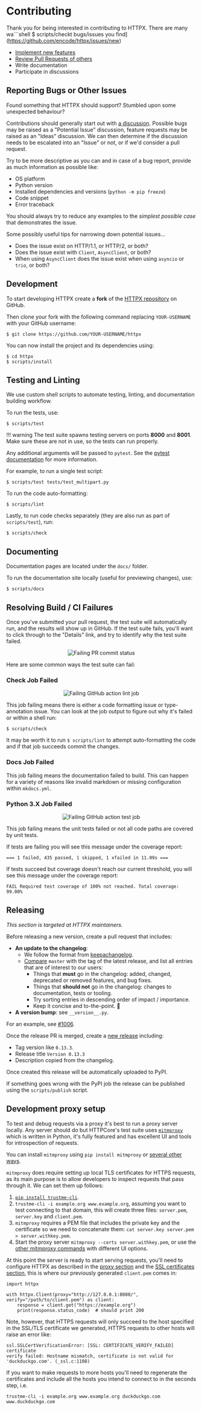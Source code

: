 # Contributing

Thank you for being interested in contributing to HTTPX.
There are many wa```shell
$ scripts/checkt bugs/issues you find](https://github.com/encode/httpx/issues/new)
- [Implement new features](https://github.com/encode/httpx/issues?q=is%3Aissue+is%3Aopen+label%3A%22good+first+issue%22)
- [Review Pull Requests of others](https://github.com/encode/httpx/pulls)
- Write documentation
- Participate in discussions

## Reporting Bugs or Other Issues

Found something that HTTPX should support?
Stumbled upon some unexpected behaviour?

Contributions should generally start out with [a discussion](https://github.com/encode/httpx/discussions).
Possible bugs may be raised as a "Potential Issue" discussion, feature requests may
be raised as an "Ideas" discussion. We can then determine if the discussion needs
to be escalated into an "Issue" or not, or if we'd consider a pull request.

Try to be more descriptive as you can and in case of a bug report,
provide as much information as possible like:

- OS platform
- Python version
- Installed dependencies and versions (`python -m pip freeze`)
- Code snippet
- Error traceback

You should always try to reduce any examples to the *simplest possible case*
that demonstrates the issue.

Some possibly useful tips for narrowing down potential issues...

- Does the issue exist on HTTP/1.1, or HTTP/2, or both?
- Does the issue exist with `Client`, `AsyncClient`, or both?
- When using `AsyncClient` does the issue exist when using `asyncio` or `trio`, or both?

## Development

To start developing HTTPX create a **fork** of the
[HTTPX repository](https://github.com/encode/httpx) on GitHub.

Then clone your fork with the following command replacing `YOUR-USERNAME` with
your GitHub username:

```shell
$ git clone https://github.com/YOUR-USERNAME/httpx
```

You can now install the project and its dependencies using:

```shell
$ cd httpx
$ scripts/install
```

## Testing and Linting

We use custom shell scripts to automate testing, linting,
and documentation building workflow.

To run the tests, use:

```shell
$ scripts/test
```

!!! warning
    The test suite spawns testing servers on ports **8000** and **8001**.
    Make sure these are not in use, so the tests can run properly.

Any additional arguments will be passed to `pytest`. See the [pytest documentation](https://docs.pytest.org/en/latest/how-to/usage.html) for more information.

For example, to run a single test script:

```shell
$ scripts/test tests/test_multipart.py
```

To run the code auto-formatting:

```shell
$ scripts/lint
```

Lastly, to run code checks separately (they are also run as part of `scripts/test`), run:

```shell
$ scripts/check
```

## Documenting

Documentation pages are located under the `docs/` folder.

To run the documentation site locally (useful for previewing changes), use:

```shell
$ scripts/docs
```

## Resolving Build / CI Failures

Once you've submitted your pull request, the test suite will automatically run, and the results will show up in GitHub.
If the test suite fails, you'll want to click through to the "Details" link, and try to identify why the test suite failed.

<p align="center" style="margin: 0 0 10px">
  <img src="https://raw.githubusercontent.com/encode/httpx/master/docs/img/gh-actions-fail.png" alt='Failing PR commit status'>
</p>

Here are some common ways the test suite can fail:

### Check Job Failed

<p align="center" style="margin: 0 0 10px">
  <img src="https://raw.githubusercontent.com/encode/httpx/master/docs/img/gh-actions-fail-check.png" alt='Failing GitHub action lint job'>
</p>

This job failing means there is either a code formatting issue or type-annotation issue.
You can look at the job output to figure out why it's failed or within a shell run:

```shell
$ scripts/check
```

It may be worth it to run `$ scripts/lint` to attempt auto-formatting the code
and if that job succeeds commit the changes.

### Docs Job Failed

This job failing means the documentation failed to build. This can happen for
a variety of reasons like invalid markdown or missing configuration within `mkdocs.yml`.

### Python 3.X Job Failed

<p align="center" style="margin: 0 0 10px">
  <img src="https://raw.githubusercontent.com/encode/httpx/master/docs/img/gh-actions-fail-test.png" alt='Failing GitHub action test job'>
</p>

This job failing means the unit tests failed or not all code paths are covered by unit tests.

If tests are failing you will see this message under the coverage report:

`=== 1 failed, 435 passed, 1 skipped, 1 xfailed in 11.09s ===`

If tests succeed but coverage doesn't reach our current threshold, you will see this
message under the coverage report:

`FAIL Required test coverage of 100% not reached. Total coverage: 99.00%`

## Releasing

*This section is targeted at HTTPX maintainers.*

Before releasing a new version, create a pull request that includes:

- **An update to the changelog**:
    - We follow the format from [keepachangelog](https://keepachangelog.com/en/1.0.0/).
    - [Compare](https://github.com/encode/httpx/compare/) `master` with the tag of the latest release, and list all entries that are of interest to our users:
        - Things that **must** go in the changelog: added, changed, deprecated or removed features, and bug fixes.
        - Things that **should not** go in the changelog: changes to documentation, tests or tooling.
        - Try sorting entries in descending order of impact / importance.
        - Keep it concise and to-the-point. 🎯
- **A version bump**: see `__version__.py`.

For an example, see [#1006](https://github.com/encode/httpx/pull/1006).

Once the release PR is merged, create a
[new release](https://github.com/encode/httpx/releases/new) including:

- Tag version like `0.13.3`.
- Release title `Version 0.13.3`
- Description copied from the changelog.

Once created this release will be automatically uploaded to PyPI.

If something goes wrong with the PyPI job the release can be published using the
`scripts/publish` script.

## Development proxy setup

To test and debug requests via a proxy it's best to run a proxy server locally.
Any server should do but HTTPCore's test suite uses
[`mitmproxy`](https://mitmproxy.org/) which is written in Python, it's fully
featured and has excellent UI and tools for introspection of requests.

You can install `mitmproxy` using `pip install mitmproxy` or [several
other ways](https://docs.mitmproxy.org/stable/overview-installation/).

`mitmproxy` does require setting up local TLS certificates for HTTPS requests,
as its main purpose is to allow developers to inspect requests that pass through
it. We can set them up follows:

1. [`pip install trustme-cli`](https://github.com/sethmlarson/trustme-cli/).
2. `trustme-cli -i example.org www.example.org`, assuming you want to test
connecting to that domain, this will create three files: `server.pem`,
`server.key` and `client.pem`.
3. `mitmproxy` requires a PEM file that includes the private key and the
certificate so we need to concatenate them:
`cat server.key server.pem > server.withkey.pem`.
4. Start the proxy server `mitmproxy --certs server.withkey.pem`, or use the
[other mitmproxy commands](https://docs.mitmproxy.org/stable/) with different
UI options.

At this point the server is ready to start serving requests, you'll need to
configure HTTPX as described in the
[proxy section](https://www.python-httpx.org/advanced/#http-proxying) and
the [SSL certificates section](https://www.python-httpx.org/advanced/#ssl-certificates),
this is where our previously generated `client.pem` comes in:

```
import httpx

with httpx.Client(proxy="http://127.0.0.1:8080/", verify="/path/to/client.pem") as client:
    response = client.get("https://example.org")
    print(response.status_code)  # should print 200
```

Note, however, that HTTPS requests will only succeed to the host specified
in the SSL/TLS certificate we generated, HTTPS requests to other hosts will
raise an error like:

```
ssl.SSLCertVerificationError: [SSL: CERTIFICATE_VERIFY_FAILED] certificate
verify failed: Hostname mismatch, certificate is not valid for
'duckduckgo.com'. (_ssl.c:1108)
```

If you want to make requests to more hosts you'll need to regenerate the
certificates and include all the hosts you intend to connect to in the
seconds step, i.e.

`trustme-cli -i example.org www.example.org duckduckgo.com www.duckduckgo.com`

